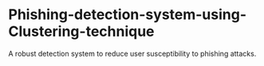 # Phishing-detection-system-using-Clustering-technique
A robust detection system to reduce user susceptibility to phishing attacks.

